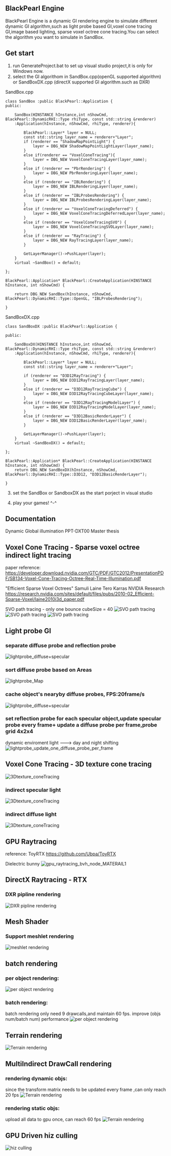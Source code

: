 ## BlackPearl  Engine
BlackPearl  Engine is a dynamic GI rendering engine to simulate different dynamic GI algorithm,such as light probe based GI,voxel cone tracing GI,image based lighting, sparse voxel octree cone tracing.You can select the algorithm you want to simulate in SandBox.

## Get start

1) run GenerateProject.bat to set up visual studio project,it is only for Windows now.
2) select the GI algorithom in SandBox.cpp(openGL supported algorithm) or SandBoxDX.cpp (directX supported GI algorithm.such as DXR)

SandBox.cpp
```
class SandBox :public BlackPearl::Application {
public:

	SandBox(HINSTANCE hInstance,int nShowCmd, BlackPearl::DynamicRHI::Type rhiType, const std::string &renderer)
	:Application(hInstance, nShowCmd, rhiType, renderer){
		
		BlackPearl::Layer* layer = NULL;
		const std::string layer_name = renderer+"Layer";
		if (renderer == "ShadowMapPointLight") {
			layer = DBG_NEW ShadowMapPointLightLayer(layer_name);
		}
		else if(renderer == "VoxelConeTracing"){
			layer = DBG_NEW VoxelConeTracingLayer(layer_name);
		}
		else if (renderer == "PbrRendering") {
			layer = DBG_NEW PbrRenderingLayer(layer_name);
		}
		else if (renderer == "IBLRendering") {
			layer = DBG_NEW IBLRenderingLayer(layer_name);
		}
		else if (renderer == "IBLProbesRendering") {
			layer = DBG_NEW IBLProbesRenderingLayer(layer_name);
		}
		else if (renderer == "VoxelConeTracingDeferred") {
			layer = DBG_NEW VoxelConeTracingDeferredLayer(layer_name);
		}
		else if (renderer == "VoxelConeTracingSVO") {
			layer = DBG_NEW VoxelConeTracingSVOLayer(layer_name);
		}
		else if (renderer == "RayTracing") {
			layer = DBG_NEW RayTracingLayer(layer_name);
		}

		GetLayerManager()->PushLayer(layer);
	}
	virtual ~SandBox() = default;

};

BlackPearl::Application* BlackPearl::CreateApplication(HINSTANCE hInstance, int nShowCmd) {

	return DBG_NEW SandBox(hInstance, nShowCmd, BlackPearl::DynamicRHI::Type::OpenGL, "IBLProbesRendering");

}
```
SandBoxDX.cpp

```
class SandBoxDX :public BlackPearl::Application {

public:

	SandBoxDX(HINSTANCE hInstance,int nShowCmd, BlackPearl::DynamicRHI::Type rhiType, const std::string &renderer)
	:Application(hInstance, nShowCmd, rhiType, renderer){
		
		BlackPearl::Layer* layer = NULL;
		const std::string layer_name = renderer+"Layer";

		if (renderer == "D3D12RayTracing") {
			layer = DBG_NEW D3D12RayTracingLayer(layer_name);
		}
		else if (renderer == "D3D12RayTracingCube") {
			layer = DBG_NEW D3D12RayTracingCubeLayer(layer_name);
		}
		else if (renderer == "D3D12RayTracingModelLayer") {
			layer = DBG_NEW D3D12RayTracingModelLayer(layer_name);
		}
		else if (renderer == "D3D12BasicRenderLayer") {
			layer = DBG_NEW D3D12BasicRenderLayer(layer_name);
		}

		GetLayerManager()->PushLayer(layer);
	}
	virtual ~SandBoxDX() = default;

};

BlackPearl::Application* BlackPearl::CreateApplication(HINSTANCE hInstance, int nShowCmd) {
	return DBG_NEW SandBoxDX(hInstance, nShowCmd, BlackPearl::DynamicRHI::Type::D3D12, "D3D12BasicRenderLayer");

}

```
3) set the SandBox or SandboxDX as the start porject in visual studio

4) play your games! ^-^

## Documentation
Dynamic Global illumination PPT-DXT00 Master thesis


## Voxel Cone Tracing - Sparse voxel octree indirect light tracing

paper reference:
https://developer.download.nvidia.com/GTC/PDF/GTC2012/PresentationPDF/SB134-Voxel-Cone-Tracing-Octree-Real-Time-Illumination.pdf

"Efficient Sparse Voxel Octrees"
Samuli Laine Tero Karras
NVIDIA Research
https://research.nvidia.com/sites/default/files/pubs/2010-02_Efficient-Sparse-Voxel/laine2010i3d_paper.pdf


SVO path tracing - only one bounce cubeSize = 40
![SVO path tracing](/results/svo_pathTracing2.png)
![SVO path tracing](/results/svo_pathTracing3.png)
![SVO path tracing](/results/svo_pathTracing4.png)

## Light probe GI 
### separate diffuse probe and reflection probe
![lightprobe_diffuse+specular](/results/lightprobe_diffuse+specular.png)

### sort diffuse probe based on Areas
![lightprobe_Map](/results/lightprobe_Map.png)

### cache object's nearyby diffuse probes, FPS:20frame/s
![lightprobe_diffuse+specular](/results/lightprobe_diffuse+specular.png)


### set reflection probe for each specular object,update specular probe every frame+ update a diffuse probe per frame,probe grid 4x2x4 

dynamic enviroment light ---> day and night shifting
![lightprobe_update_one_diffuse_probe_per_frame](/results/lightprobe_update_one_diffuse_probe_per_frame.png)

##  Voxel Cone Tracing - 3D texture cone tracing
![3Dtexture_coneTracing](/results/3Dtexture_coneTracing1.png)

### indirect specular light
![3Dtexture_coneTracing](/results/3Dtexture_coneTracing2.png)

### indirect diffuse light
![3Dtexture_coneTracing](/results/3Dtexture_coneTracing3.png)

## GPU Raytracing

reference: ToyRTX
https://github.com/Ubpa/ToyRTX


Dielectric bunny
![gpu_raytracing_bvh_node_MATERAIL1](/results/gpu_raytracing_bvh_node_MATERAIL1.png)

## DirectX Raytracing - RTX
### DXR pipline rendering
![DXR pipline rendering](/results/DXR.png)

## Mesh Shader
### Support meshlet rendering
![meshlet rendering](/results/meshShader.png)

## batch rendering
### per object rendering:
![per object rendering](/results/non-batchRendering.png)
### batch rendering:
batch rendering only need 9 drawcalls,and maintain 60 fps. improve (objs num/batch num) performance
![per object rendering](/results/batchRendering.png)
## Terrain rendering
![Terrain rendering](/results/TerrianTess.png)

## MultiIndirect DrawCall rendering
### rendering dynamic objs:  
since the transform matrix needs to be updated every frame ,can only reach 20 fps
![Terrain rendering](/results/muti_indirect_drawcall.png)

### rendering static objs:  
upload all data to gpu once, can reach 60 fps
![Terrain rendering](/results/muti_indirect_drawcall_without_matrixUpdate.png)

## GPU Driven hiz culling
![hiz culling](/results/hiz-frustum-culling.png)

